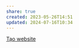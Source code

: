 ```yaml
---
share: true
created: 2023-05-26T14:51
updated: 2024-07-16T10:34
---
```

[Tạo website](../../%F0%9F%93%90%20D%E1%BB%B1%20%C3%A1n/C%C3%A1c%20bu%E1%BB%95i%20%C4%91%C3%A1p%20%E1%BB%A9ng%20nhu%20c%E1%BA%A7u%20h%E1%BB%8Dc%20c%C3%A1ch%20s%E1%BB%AD%20d%E1%BB%A5ng%20c%C3%B4ng%20c%E1%BB%A5%20v%C3%A0%20t%C6%B0%20duy%20l%E1%BA%ADp%20tr%C3%ACnh%20cho%20nhu%20c%E1%BA%A7u%20c%C3%B4ng%20vi%E1%BB%87c/1%20Nhu%20c%E1%BA%A7u/Nhu%20c%E1%BA%A7u%20c%C3%B4ng%20vi%E1%BB%87c/Doanh%20nghi%E1%BB%87p%20ho%E1%BA%B7c%20t%E1%BB%95%20ch%E1%BB%A9c/T%E1%BA%A1o%20website.md)